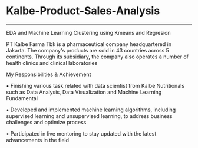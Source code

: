 # Kalbe-Product-Sales-Analysis
---

EDA and Machine Learning Clustering using Kmeans and Regresion

PT Kalbe Farma Tbk is a pharmaceutical company headquartered in Jakarta. The company's products are sold in 43 countries across 5 continents. Through its subsidiary, the company also operates a number of health clinics and clinical laboratories

My Responsibilities & Achievement 

• Finishing various task related with data scientist from Kalbe Nutritionals such as Data Analysis, Data Visualization and Machine Learning Fundamental

• Developed and implemented machine learning algorithms, including supervised learning and unsupervised learning, to address business challenges and optimize process

• Participated in live mentoring to stay updated with the latest advancements in the field
